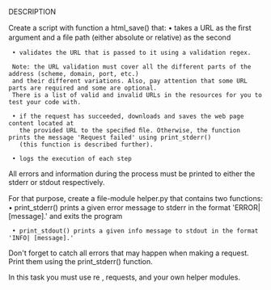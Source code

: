 
DESCRIPTION

Create a script with function a html_save() that:
     • takes a URL as the ﬁrst argument and a ﬁle path (either absolute or relative)
       as the second

     • validates the URL that is passed to it using a validation regex.

     Note: the URL validation must cover all the different parts of the address (scheme, domain, port, etc.)
     and their different variations. Also, pay attention that some URL parts are required and some are optional.
     There is a list of valid and invalid URLs in the resources for you to test your code with.

     • if the request has succeeded, downloads and saves the web page content located at
       the provided URL to the speciﬁed ﬁle. Otherwise, the function prints the message 'Request failed' using print_stderr()
       (this function is described further).

     • logs the execution of each step

All errors and information during the process must be printed to either the stderr or stdout respectively.


For that purpose, create a ﬁle-module helper.py that contains two functions:
     • print_stderr() prints a given error message to stderr in the format 'ERROR| [message].' and exits the program

     • print_stdout() prints a given info message to stdout in the format 'INFO| [message].'


Don't forget to catch all errors that may happen when making a request.
Print them using the print_stderr() function.

In this task you must use re , requests, and your own helper modules.
